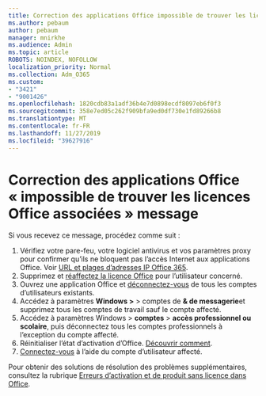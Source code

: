 ```yaml
---
title: Correction des applications Office impossible de trouver les licences Office associées message
ms.author: pebaum
author: pebaum
manager: mnirkhe
ms.audience: Admin
ms.topic: article
ROBOTS: NOINDEX, NOFOLLOW
localization_priority: Normal
ms.collection: Adm_O365
ms.custom:
- "3421"
- "9001426"
ms.openlocfilehash: 1820cdb83a1adf36b4e7d0898ecdf8097eb6f0f3
ms.sourcegitcommit: 358e7ed05c262f909bfa9ed0df730e1fd89266b8
ms.translationtype: MT
ms.contentlocale: fr-FR
ms.lasthandoff: 11/27/2019
ms.locfileid: "39627916"
---
```

# <a name="fixing-the-office-apps-couldnt-find-office-licenses-associated-message"></a>Correction des applications Office « impossible de trouver les licences Office associées » message

Si vous recevez ce message, procédez comme suit :

1. Vérifiez votre pare-feu, votre logiciel antivirus et vos paramètres proxy pour confirmer qu’ils ne bloquent pas l’accès Internet aux applications Office. Voir [URL et plages d’adresses IP Office 365](https://docs.microsoft.com/office365/enterprise/urls-and-ip-address-ranges).
2. Supprimez et [réaffectez la licence Office](https://docs.microsoft.com/office365/admin/manage/assign-licenses-to-users) pour l’utilisateur concerné. 
3. Ouvrez une application Office et [déconnectez-vous](https://support.office.com/article/5a20dc11-47e9-4b6f-945d-478cb6d92071) de tous les comptes d’utilisateurs existants.
4. Accédez à paramètres **Windows >** > comptes de **& de messagerie**et supprimez tous les comptes de travail sauf le compte affecté.
5. Accédez à paramètres Windows > **comptes** > **accès professionnel ou scolaire**, puis déconnectez tous les comptes professionnels à l’exception du compte affecté.
6. Réinitialiser l’état d’activation d’Office. [Découvrir comment](https://docs.microsoft.com/office365/troubleshoot/activation/reset-office-365-proplus-activation-state).
7. [Connectez-vous](https://support.office.com/article/628ea040-f265-49de-b986-be09c3ebf8a9) à l’aide du compte d’utilisateur affecté.

Pour obtenir des solutions de résolution des problèmes supplémentaires, consultez la rubrique [Erreurs d’activation et de produit sans licence dans Office](https://support.office.com/Article/0d23d3c0-c19c-4b2f-9845-5344fedc4380).